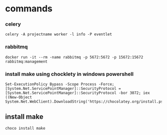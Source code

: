 # commands

### celery
    celery -A projectname worker -l info -P eventlet

### rabbitmq
    docker run -it --rm -name rabbitmq -p 5672:5672 -p 15672:15672 rabbitmq:management

### install make using chocklety in windows powershell
    Set-ExecutionPolicy Bypass -Scope Process -Force; [System.Net.ServicePointManager]::SecurityProtocol = [System.Net.ServicePointManager]::SecurityProtocol -bor 3072; iex ((New-Object System.Net.WebClient).DownloadString('https://chocolatey.org/install.ps1'))

## install make
    choco install make
    